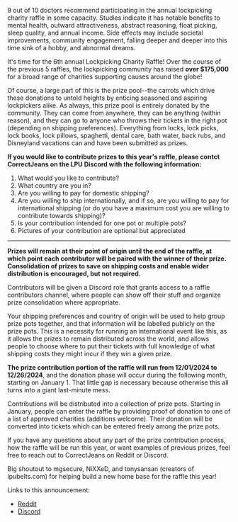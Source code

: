 9 out of 10 doctors recommend participating in the annual lockpicking charity raffle in some capacity. Studies indicate it has notable benefits to mental health, outward attractiveness, abstract reasoning, float picking, sleep quality, and annual income. Side effects may include societal improvements, community engagement, falling deeper and deeper into this time sink of a hobby, and abnormal dreams.

It's time for the 6th annual Lockpicking Charity Raffle! Over the course of the previous 5 raffles, the lockpicking community has raised **over $175,000** for a broad range of charities supporting causes around the globe!

Of course, a large part of this is the prize pool--the carrots which drive these donations to untold heights by enticing seasoned and aspiring lockpickers alike. As always, this prize pool is entirely donated by the community. They can come from anywhere, they can be anything (within reason), and they can go to anyone who throws their tickets in the right pot (depending on shipping preferences). Everything from locks, lock picks, lock books, lock pillows, spaghetti, dental care, bath water, back rubs, and Disneyland vacations can and have been submitted as prizes.

**If you would like to contribute prizes to this year's raffle, please contct CorrectJeans on the LPU Discord with the following information:**

1. What would you like to contribute?
2. What country are you in?
3. Are you willing to pay for domestic shipping?
4. Are you willing to ship internationally, and if so, are you willing to pay for international shipping (or do you have a maximum cost you are willing to contribute towards shipping)?
5. Is your contribution intended for one pot or multiple pots?
6. Pictures of your contribution are optional but appreciated

----

**Prizes will remain at their point of origin until the end of the raffle, at which point each contributor will be paired with the winner of their prize. Consolidation of prizes to save on shipping costs and enable wider distribution is encouraged, but not required.**

Contributors will be given a Discord role that grants access to a raffle contributors channel, where people can show off their stuff and organize prize consolidation where appropriate.

Your shipping preferences and country of origin will be used to help group prize pots together, and that information will be labelled publicly on the prize pots. This is a necessity for running an international event like this, as it allows the prizes to remain distributed across the world, and allows people to choose where to put their tickets with full knowledge of what shipping costs they might incur if they win a given prize.

**The prize contribution portion of the raffle will run from 12/01/2024 to 12/26/2024**, and the donation phase will occur during the following month, starting on January 1. That little gap is necessary because otherwise this all turns into a giant last-minute mess.

Contributions will be distributed into a collection of prize pots. Starting in January, people can enter the raffle by providing proof of donation to one of a list of approved charities (additions welcome). Their donation will be converted into tickets which can be entered freely among the prize pots.

If you have any questions about any part of the prize contribution process, how the raffle will be run this year, or want examples of previous prizes, feel free to reach out to CorrectJeans on Reddit or Discord.

Big shoutout to mgsecure, NiXXeD, and tonysansan (creators of lpubelts.com) for helping build a new home base for the raffle this year!

Links to this announcement:
- [Reddit](https://www.reddit.com/r/lockpicking/comments/1h4cvmm/2025_lockpicking_charity_raffle_call_for_prize/)
- [Discord](https://discord.com/channels/140129091796992000/282170926064336907/1312902830658687027)